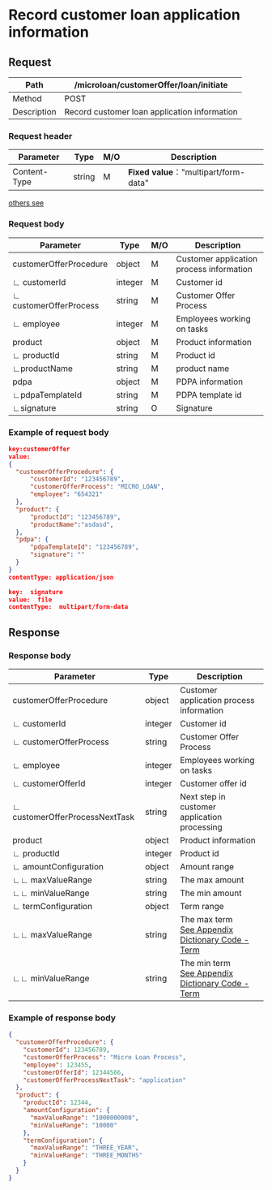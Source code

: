 # Record customer loan application information

## Request

| Path        | /microloan/customerOffer/loan/initiate       |
| ----------- | -------------------------------------------- |
| Method      | POST                                         |
| Description | Record customer loan application information |

### Request header

| Parameter    | Type   | M/O  | Description                            |
| ------------ | ------ | ---- | -------------------------------------- |
| Content-Type | string | M    | **Fixed value**："multipart/form-data" |

[others see](../../header.md)

### Request body

| Parameter              | Type    | M/O  | Description                              |
| ---------------------- | ------- | ---- | ---------------------------------------- |
| customerOfferProcedure | object  | M    | Customer application process information |
| ∟ customerId           | integer | M    | Customer id                              |
| ∟ customerOfferProcess | string  | M    | Customer Offer Process                   |
| ∟ employee             | integer | M    | Employees working on tasks               |
| product                | object  | M    | Product information                      |
| ∟ productId            | string  | M    | Product id                               |
| ∟productName           | string  | M    | product name                             |
| pdpa                   | object  | M    | PDPA information                         |
| ∟pdpaTemplateId        | string  | M    | PDPA template id                         |
| ∟signature             | string  | O    | Signature                                |

### Example of request body

```json
key:customerOffer
value:
{
  "customerOfferProcedure": {
      "customerId": "123456789", 
      "customerOfferProcess": "MICRO_LOAN",
      "employee": "654321"
  },
  "product": {
      "productId": "123456789",
      "productName":"asdasd",
  },
  "pdpa": {
      "pdpaTemplateId": "123456789",
      "signature": ""
  }
}
contentType: application/json
```

```json
key:  signature
value:  file
contentType:  multipart/form-data
```



## Response

### Response body

| Parameter                      | Type    | Description                                                  |
| ------------------------------ | ------- | ------------------------------------------------------------ |
| customerOfferProcedure         | object  | Customer application process information                     |
| ∟ customerId                   | integer | Customer id                                                  |
| ∟ customerOfferProcess         | string  | Customer Offer Process                                       |
| ∟ employee                     | integer | Employees working on tasks                                   |
| ∟ customerOfferId              | integer | Customer offer id                                            |
| ∟ customerOfferProcessNextTask | string  | Next step in customer application processing                 |
| product                        | object  | Product information                                          |
| ∟ productId                    | integer | Product id                                                   |
| ∟ amountConfiguration          | object  | Amount range                                                 |
| ∟∟ maxValueRange               | string  | The max amount                                               |
| ∟∟ minValueRange               | string  | The min amount                                               |
| ∟ termConfiguration            | object  | Term range                                                   |
| ∟∟ maxValueRange               | string  | The max term<br/> [See Appendix Dictionary Code - Term](../../appendices/dictionary_code.md) |
| ∟∟ minValueRange               | string  | The min term<br/> [See Appendix Dictionary Code - Term](../../appendices/dictionary_code.md) |

### Example of response body

```json
{
  "customerOfferProcedure": {
    "customerId": 123456789,
    "customerOfferProcess": "Micro Loan Process",
    "employee": 123455,
    "customerOfferId": 12344566,
    "customerOfferProcessNextTask": "application"
  },
  "product": {
    "productId": 12344,
    "amountConfiguration": {
      "maxValueRange": "1000000000",
      "minValueRange": "10000"
    },
    "termConfiguration": {
      "maxValueRange": "THREE_YEAR",
      "minValueRange": "THREE_MONTHS"
    }
  }
}
```
